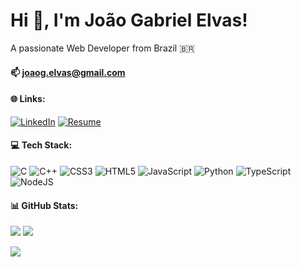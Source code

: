 # Hi 👋, I'm João Gabriel Elvas!
A passionate Web Developer from Brazil 🇧🇷

#### 📫 <a href="mailto:joaog.elvas@gmail.com">joaog.elvas@gmail.com</a>
#### 🌐 Links:
[![LinkedIn](https://img.shields.io/badge/LinkedIn-%230077B5.svg?logo=linkedin&logoColor=white)](https://linkedin.com/in/joaogelvas) 
[![Resume](https://img.shields.io/badge/Resume-blue)](https://docs.google.com/document/d/1vApoXVmBzBsBC4V1vu4W-85fEPzBAhqzMAIrqbpNiqE/edit?usp=sharing) 


#### 💻 Tech Stack:
![C](https://img.shields.io/badge/c-%2300599C.svg?style=for-the-badge&logo=c&logoColor=white) ![C++](https://img.shields.io/badge/c++-%2300599C.svg?style=for-the-badge&logo=c%2B%2B&logoColor=white) ![CSS3](https://img.shields.io/badge/css3-%231572B6.svg?style=for-the-badge&logo=css3&logoColor=white) ![HTML5](https://img.shields.io/badge/html5-%23E34F26.svg?style=for-the-badge&logo=html5&logoColor=white) ![JavaScript](https://img.shields.io/badge/javascript-%23323330.svg?style=for-the-badge&logo=javascript&logoColor=%23F7DF1E) ![Python](https://img.shields.io/badge/python-3670A0?style=for-the-badge&logo=python&logoColor=ffdd54) ![TypeScript](https://img.shields.io/badge/typescript-%23007ACC.svg?style=for-the-badge&logo=typescript&logoColor=white) ![NodeJS](https://img.shields.io/badge/node.js-6DA55F?style=for-the-badge&logo=node.js&logoColor=white)
#### 📊 GitHub Stats:
![](https://github-readme-stats.vercel.app/api?username=JoaoGElvas&theme=dark&hide_border=false&include_all_commits=false&count_private=false)
![](https://github-readme-stats.vercel.app/api/top-langs/?username=JoaoGElvas&theme=dark&hide_border=false&include_all_commits=false&count_private=false&layout=compact)

[![](https://visitcount.itsvg.in/api?id=JoaoGElvas&icon=0&color=1)](https://visitcount.itsvg.in)
